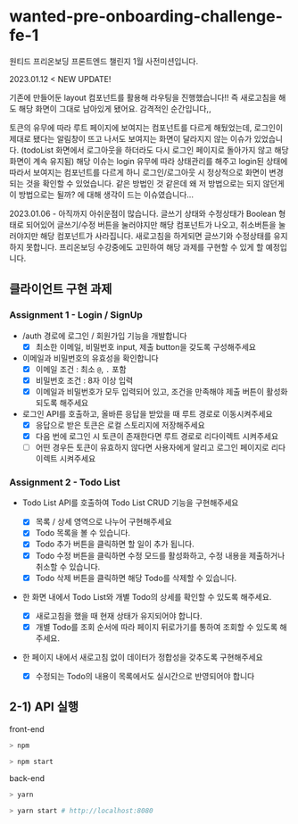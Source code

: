 # wanted-pre-onboarding-challenge-fe-1

원티드 프리온보딩 프론트엔드 챌린지 1월 사전미션입니다.

2023.01.12 < NEW UPDATE!

기존에 만들어둔 layout 컴포넌트를 활용해 라우팅을 진행했습니다!! 즉 새로고침을 해도 해당 화면이 그대로 남아있게 됐어요. 감격적인 순간입니다,,

토큰의 유무에 따라 루트 페이지에 보여지는 컴포넌트를 다르게 해뒀었는데, 로그인이 제대로 됐다는 알림창이 뜨고 나서도 보여지는 화면이 달라지지 않는 이슈가 있었습니다. (todoList 화면에서 로그아웃을 하더라도 다시 로그인 페이지로 돌아가지 않고 해당 화면이 계속 유지됨)
해당 이슈는 login 유무에 따라 상태관리를 해주고 login된 상태에 따라서 보여지는 컴포넌트를 다르게 하니 로그인/로그아웃 시 정상적으로 화면이 변경되는 것을 확인할 수 있었습니다. 같은 방법인 것 같은데 왜 저 방법으로는 되지 않던게 이 방법으로는 될까? 에 대해 생각이 드는 이슈였습니다...

2023.01.06 -
아직까지 아쉬운점이 많습니다. 글쓰기 상태와 수정상태가 Boolean 형태로 되어있어 글쓰기/수정 버튼을 눌러야지만 해당 컴포넌트가 나오고, 취소버튼을 눌러야지만 해당 컴포넌트가 사라집니다. 새로고침을 하게되면 글쓰기와 수정상태를 유지하지 못합니다. 프리온보딩 수강중에도 고민하여 해당 과제를 구현할 수 있게 할 예정입니다.

## 클라이언트 구현 과제

### Assignment 1 - Login / SignUp

- /auth 경로에 로그인 / 회원가입 기능을 개발합니다
  - [x] 최소한 이메일, 비밀번호 input, 제출 button을 갖도록 구성해주세요
- 이메일과 비밀번호의 유효성을 확인합니다
  - [x] 이메일 조건 : 최소 `@`, `.` 포함
  - [x] 비밀번호 조건 : 8자 이상 입력
  - [x] 이메일과 비밀번호가 모두 입력되어 있고, 조건을 만족해야 제출 버튼이 활성화 되도록 해주세요
- 로그인 API를 호출하고, 올바른 응답을 받았을 때 루트 경로로 이동시켜주세요
  - [x] 응답으로 받은 토큰은 로컬 스토리지에 저장해주세요
  - [x] 다음 번에 로그인 시 토큰이 존재한다면 루트 경로로 리다이렉트 시켜주세요
  - [ ] 어떤 경우든 토큰이 유효하지 않다면 사용자에게 알리고 로그인 페이지로 리다이렉트 시켜주세요

### Assignment 2 - Todo List

- Todo List API를 호출하여 Todo List CRUD 기능을 구현해주세요
  - [x] 목록 / 상세 영역으로 나누어 구현해주세요
  - [x] Todo 목록을 볼 수 있습니다.
  - [x] Todo 추가 버튼을 클릭하면 할 일이 추가 됩니다.
  - [x] Todo 수정 버튼을 클릭하면 수정 모드를 활성화하고, 수정 내용을 제출하거나 취소할 수 있습니다.
  - [x] Todo 삭제 버튼을 클릭하면 해당 Todo를 삭제할 수 있습니다.
- 한 화면 내에서 Todo List와 개별 Todo의 상세를 확인할 수 있도록 해주세요.
  - [x] 새로고침을 했을 때 현재 상태가 유지되어야 합니다.
  - [x] 개별 Todo를 조회 순서에 따라 페이지 뒤로가기를 통하여 조회할 수 있도록 해주세요.
- 한 페이지 내에서 새로고침 없이 데이터가 정합성을 갖추도록 구현해주세요

  - [x] 수정되는 Todo의 내용이 목록에서도 실시간으로 반영되어야 합니다

## 2-1) API 실행

front-end

```bash
> npm

> npm start
```

back-end

```bash
> yarn

> yarn start # http://localhost:8080
```

